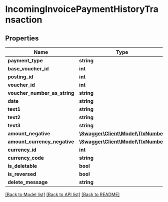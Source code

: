 # IncomingInvoicePaymentHistoryTransaction

## Properties
Name | Type | Description | Notes
------------ | ------------- | ------------- | -------------
**payment_type** | **string** |  | [optional] 
**base_voucher_id** | **int** |  | [optional] 
**posting_id** | **int** |  | [optional] 
**voucher_id** | **int** |  | [optional] 
**voucher_number_as_string** | **string** |  | [optional] 
**date** | **string** |  | [optional] 
**text1** | **string** |  | [optional] 
**text2** | **string** |  | [optional] 
**text3** | **string** |  | [optional] 
**amount_negative** | [**\Swagger\Client\Model\TlxNumber**](TlxNumber.md) |  | [optional] 
**amount_currency_negative** | [**\Swagger\Client\Model\TlxNumber**](TlxNumber.md) |  | [optional] 
**currency_id** | **int** |  | [optional] 
**currency_code** | **string** |  | [optional] 
**is_deletable** | **bool** |  | [optional] 
**is_reversed** | **bool** |  | [optional] 
**delete_message** | **string** |  | [optional] 

[[Back to Model list]](../README.md#documentation-for-models) [[Back to API list]](../README.md#documentation-for-api-endpoints) [[Back to README]](../README.md)


